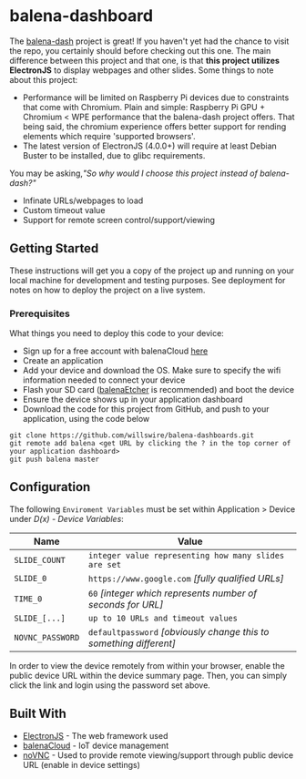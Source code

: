# balena-dashboard

The [balena-dash](https://github.com/balena-io-projects/balena-dash) project is great! If you haven't yet had the chance to visit the repo, you certainly should before checking out this one. The main difference between this project and that one, is that **this project utilizes ElectronJS** to display webpages and other slides. Some things to note about this project:

 - Performance will be limited on Raspberry Pi devices due to constraints that come with Chromium.  Plain and simple: Raspberry Pi GPU + Chromium < WPE performance that the balena-dash project offers. That being said, the chromium experience offers better support for rending elements which require 'supported browsers'.
 - The latest version of ElectronJS (4.0.0+) will require at least Debian Buster to be installed, due to glibc requirements.

You may be asking,*"So why would I choose this project instead of balena-dash?"*

- Infinate URLs/webpages to load
- Custom timeout value
- Support for remote screen control/support/viewing

## Getting Started

These instructions will get you a copy of the project up and running on your local machine for development and testing purposes. See deployment for notes on how to deploy the project on a live system.

### Prerequisites

What things you need to deploy this code to your device:

- Sign up for a free account with balenaCloud [here](https://dashboard.balena-cloud.com/signup?utm_source=efp&utm_campaign=balenadash)
- Create an application
- Add your device and download the OS.  Make sure to specify the wifi information needed to connect your device
- Flash your SD card ([balenaEtcher](https://www.balena.io/etcher) is recommended) and boot the device
- Ensure the device shows up in your application dashboard
- Download the code for this project from GitHub, and push to your application, using the code below

```
git clone https://github.com/willswire/balena-dashboards.git
git remote add balena <get URL by clicking the ? in the top corner of your application dashboard>
git push balena master
```

## Configuration

The following `Enviroment Variables` must be set within Application > Device under *D(x) - Device Variables*:

| Name             | Value                                                        |
| ---------------- | ------------------------------------------------------------ |
| `SLIDE_COUNT`     | `integer value representing how many slides are set`  |
| `SLIDE_0`        | `https://www.google.com` _[fully qualified URLs]_            |
| `TIME_0`         | `60` _[integer which represents number of seconds for URL]_  |
| `SLIDE_[...]`    | `up to 10 URLs and timeout values`  |
| `NOVNC_PASSWORD` | `defaultpassword` *[obviously change this to something different]* |

In order to view the device remotely from within your browser, enable the public device URL within the device summary page.  Then, you can simply click the link and login using the password set above.

## Built With

- [ElectronJS](https://electronjs.org) - The web framework used
- [balenaCloud](https://balena.io/) - IoT device management
- [noVNC](https://github.com/novnc/noVNC) - Used to provide remote viewing/support through public device URL (enable in device settings)

